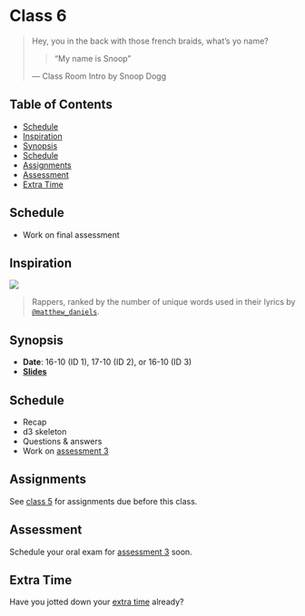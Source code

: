 # Class 6

> Hey, you in the back with those french braids, what’s yo name?
>
> > “My name is Snoop”
>
> — Class Room Intro by Snoop Dogg

## Table of Contents

*   [Schedule](#schedule)
*   [Inspiration](#inspiration)
*   [Synopsis](#synopsis)
*   [Schedule](#schedule-1)
*   [Assignments](#assignments)
*   [Assessment](#assessment)
*   [Extra Time](#extra-time)

## Schedule

*   Work on final assessment

## Inspiration

[![][inspiration-cover]][inspiration-link]

> Rappers, ranked by the number of unique words used in their lyrics by
> [`@matthew_daniels`][inspiration-author].

## Synopsis

*   **Date**: 16-10 (ID 1), 17-10 (ID 2), or 16-10 (ID 3)
*   [**Slides**][slides]

## Schedule

*   Recap
*   d3 skeleton
*   Questions & answers
*   Work on [assessment 3][a3]

## Assignments

See [class 5][c5] for assignments due before this class.

## Assessment

Schedule your oral exam for [assessment 3][a3] soon.

## Extra Time

Have you jotted down your [extra time][extra-time] already?

[inspiration-cover]: images/lyrics.jpg

[inspiration-link]: https://pudding.cool/2017/02/vocabulary/

[inspiration-author]: https://twitter.com/matthew_daniels

[c5]: class-5.md#assignments

[a3]: assessment-3

[slides]: https://docs.google.com/presentation/d/1ImD1kWsjHhZQkwz1CoCZ59ghYudTlNq2yqfdKW_NehI/edit?usp=sharing

[extra-time]: participation.md
